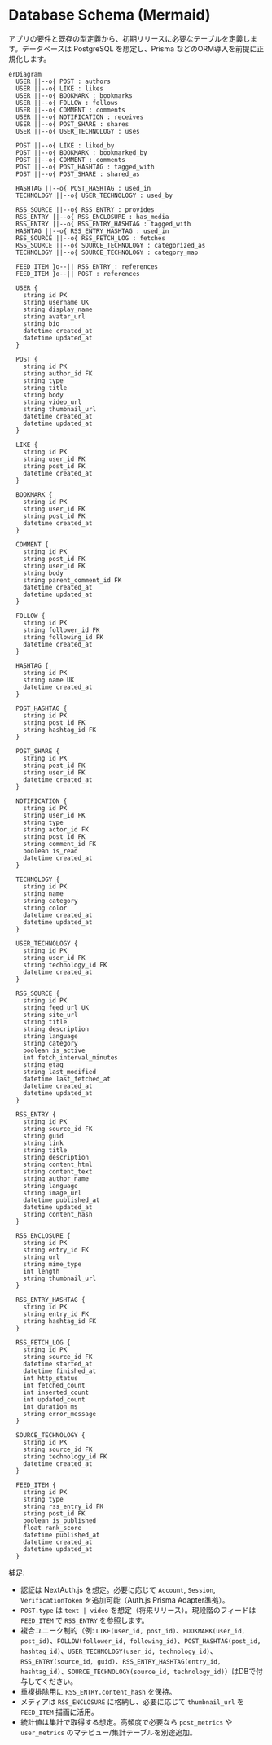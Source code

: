 # Database Schema (Mermaid)

アプリの要件と既存の型定義から、初期リリースに必要なテーブルを定義します。データベースは PostgreSQL を想定し、Prisma などのORM導入を前提に正規化します。

```mermaid
erDiagram
  USER ||--o{ POST : authors
  USER ||--o{ LIKE : likes
  USER ||--o{ BOOKMARK : bookmarks
  USER ||--o{ FOLLOW : follows
  USER ||--o{ COMMENT : comments
  USER ||--o{ NOTIFICATION : receives
  USER ||--o{ POST_SHARE : shares
  USER ||--o{ USER_TECHNOLOGY : uses

  POST ||--o{ LIKE : liked_by
  POST ||--o{ BOOKMARK : bookmarked_by
  POST ||--o{ COMMENT : comments
  POST ||--o{ POST_HASHTAG : tagged_with
  POST ||--o{ POST_SHARE : shared_as

  HASHTAG ||--o{ POST_HASHTAG : used_in
  TECHNOLOGY ||--o{ USER_TECHNOLOGY : used_by

  RSS_SOURCE ||--o{ RSS_ENTRY : provides
  RSS_ENTRY ||--o{ RSS_ENCLOSURE : has_media
  RSS_ENTRY ||--o{ RSS_ENTRY_HASHTAG : tagged_with
  HASHTAG ||--o{ RSS_ENTRY_HASHTAG : used_in
  RSS_SOURCE ||--o{ RSS_FETCH_LOG : fetches
  RSS_SOURCE ||--o{ SOURCE_TECHNOLOGY : categorized_as
  TECHNOLOGY ||--o{ SOURCE_TECHNOLOGY : category_map

  FEED_ITEM }o--|| RSS_ENTRY : references
  FEED_ITEM }o--|| POST : references

  USER {
    string id PK
    string username UK
    string display_name
    string avatar_url
    string bio
    datetime created_at
    datetime updated_at
  }

  POST {
    string id PK
    string author_id FK
    string type
    string title
    string body
    string video_url
    string thumbnail_url
    datetime created_at
    datetime updated_at
  }

  LIKE {
    string id PK
    string user_id FK
    string post_id FK
    datetime created_at
  }

  BOOKMARK {
    string id PK
    string user_id FK
    string post_id FK
    datetime created_at
  }

  COMMENT {
    string id PK
    string post_id FK
    string user_id FK
    string body
    string parent_comment_id FK
    datetime created_at
    datetime updated_at
  }

  FOLLOW {
    string id PK
    string follower_id FK
    string following_id FK
    datetime created_at
  }

  HASHTAG {
    string id PK
    string name UK
    datetime created_at
  }

  POST_HASHTAG {
    string id PK
    string post_id FK
    string hashtag_id FK
  }

  POST_SHARE {
    string id PK
    string post_id FK
    string user_id FK
    datetime created_at
  }

  NOTIFICATION {
    string id PK
    string user_id FK
    string type
    string actor_id FK
    string post_id FK
    string comment_id FK
    boolean is_read
    datetime created_at
  }

  TECHNOLOGY {
    string id PK
    string name
    string category
    string color
    datetime created_at
    datetime updated_at
  }

  USER_TECHNOLOGY {
    string id PK
    string user_id FK
    string technology_id FK
    datetime created_at
  }

  RSS_SOURCE {
    string id PK
    string feed_url UK
    string site_url
    string title
    string description
    string language
    string category
    boolean is_active
    int fetch_interval_minutes
    string etag
    string last_modified
    datetime last_fetched_at
    datetime created_at
    datetime updated_at
  }

  RSS_ENTRY {
    string id PK
    string source_id FK
    string guid
    string link
    string title
    string description
    string content_html
    string content_text
    string author_name
    string language
    string image_url
    datetime published_at
    datetime updated_at
    string content_hash
  }

  RSS_ENCLOSURE {
    string id PK
    string entry_id FK
    string url
    string mime_type
    int length
    string thumbnail_url
  }

  RSS_ENTRY_HASHTAG {
    string id PK
    string entry_id FK
    string hashtag_id FK
  }

  RSS_FETCH_LOG {
    string id PK
    string source_id FK
    datetime started_at
    datetime finished_at
    int http_status
    int fetched_count
    int inserted_count
    int updated_count
    int duration_ms
    string error_message
  }

  SOURCE_TECHNOLOGY {
    string id PK
    string source_id FK
    string technology_id FK
    datetime created_at
  }

  FEED_ITEM {
    string id PK
    string type
    string rss_entry_id FK
    string post_id FK
    boolean is_published
    float rank_score
    datetime published_at
    datetime created_at
    datetime updated_at
  }
```

補足:
- 認証は NextAuth.js を想定。必要に応じて `Account`, `Session`, `VerificationToken` を追加可能（Auth.js Prisma Adapter準拠）。
- `POST.type` は `text | video` を想定（将来リリース）。現段階のフィードは `FEED_ITEM` で `RSS_ENTRY` を参照します。
- 複合ユニーク制約（例: `LIKE(user_id, post_id)`、`BOOKMARK(user_id, post_id)`、`FOLLOW(follower_id, following_id)`、`POST_HASHTAG(post_id, hashtag_id)`、`USER_TECHNOLOGY(user_id, technology_id)`、`RSS_ENTRY(source_id, guid)`、`RSS_ENTRY_HASHTAG(entry_id, hashtag_id)`、`SOURCE_TECHNOLOGY(source_id, technology_id)`）はDBで付与してください。
- 重複排除用に `RSS_ENTRY.content_hash` を保持。
- メディアは `RSS_ENCLOSURE` に格納し、必要に応じて `thumbnail_url` を `FEED_ITEM` 描画に活用。
- 統計値は集計で取得する想定。高頻度で必要なら `post_metrics` や `user_metrics` のマテビュー/集計テーブルを別途追加。
